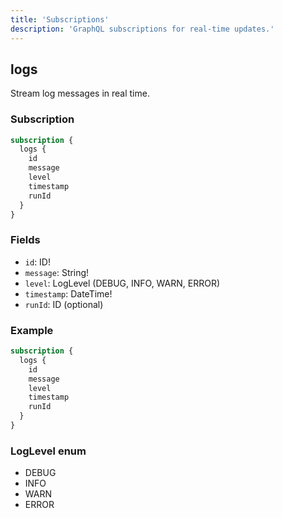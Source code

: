 ```yaml
---
title: 'Subscriptions'
description: 'GraphQL subscriptions for real-time updates.'
---
```


## logs

Stream log messages in real time.

### Subscription
```graphql
subscription {
  logs {
    id
    message
    level
    timestamp
    runId
  }
}
```

### Fields
- `id`: ID!
- `message`: String!
- `level`: LogLevel (DEBUG, INFO, WARN, ERROR)
- `timestamp`: DateTime!
- `runId`: ID (optional)

### Example
```graphql
subscription {
  logs {
    id
    message
    level
    timestamp
    runId
  }
}
```

### LogLevel enum
- DEBUG
- INFO
- WARN
- ERROR 